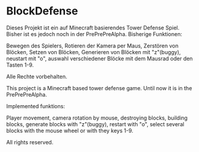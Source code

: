 ﻿BlockDefense
============

Dieses Projekt ist ein auf Minecraft basierendes Tower Defense Spiel. Bisher ist es jedoch noch in der PrePrePreAlpha. Bisherige Funktionen:

Bewegen des Spielers, Rotieren der Kamera per Maus, Zerstören von Blöcken, Setzen von Blöcken, Generieren von Blöcken mit "z"(buggy), neustart mit "o", auswahl verschiedener Blöcke mit dem Mausrad oder den Tasten 1-9.

Alle Rechte vorbehalten.

This project is a Minecraft based tower defense game. Until now it is in the PrePrePreAlpha.

Implemented funktions:

Player movement, camera rotation by mouse, destroying blocks, building blocks, generate blocks with "z"(buggy), restart with "o", select several blocks with the mouse wheel or with they keys 1-9.

All rights reserved.
